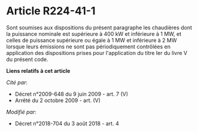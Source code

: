 # Article R224-41-1

Sont soumises aux dispositions du présent paragraphe les chaudières dont la puissance nominale est supérieure à 400 kW et
inférieure à 1 MW, et celles de puissance supérieure ou égale à 1 MW et inférieure à 2 MW lorsque leurs émissions ne sont pas
périodiquement contrôlées en application des dispositions prises pour l'application du titre Ier du livre V du présent code.

**Liens relatifs à cet article**

_Cité par_:

  - Décret n°2009-648 du 9 juin 2009 - art. 7 (V)
  - Arrêté du 2 octobre 2009 - art. (V)

_Modifié par_:

  - Décret n°2018-704 du 3 août 2018 - art. 4
